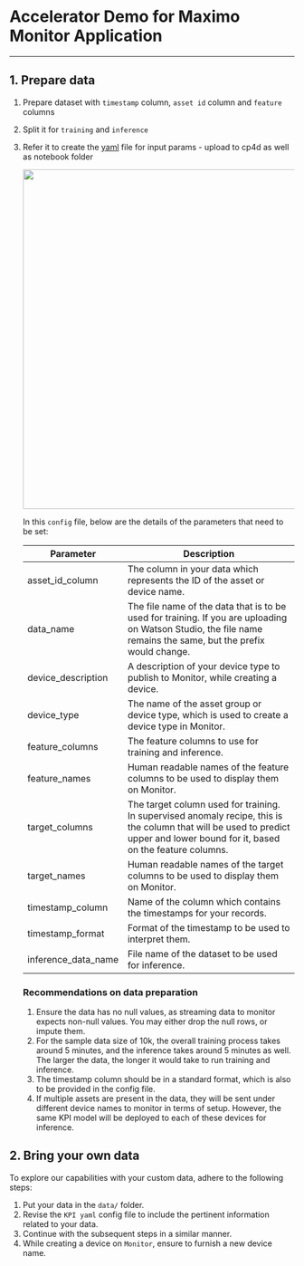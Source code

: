 # Accelerator Demo for Maximo Monitor Application
---

## 1. Prepare data

1.  Prepare dataset with `timestamp` column, `asset id` column and `feature` columns
2.  Split it for `training` and `inference`
3.  Refer it to create the [yaml](../config/yt_kpi.yml) file for input params - upload to cp4d as well as notebook folder

    [<img src="../images/yaml_config.png" width="600"/>](image.png)
    
    In this `config` file, below are the details of the parameters that need to be set:
    
    | Parameter           | Description                                                                                                             |
    |---------------------|-------------------------------------------------------------------------------------------------------------------------|
    | asset_id_column     | The column in your data which represents the ID of the asset or device name.                                          |
    | data_name           | The file name of the data that is to be used for training. If you are uploading on Watson Studio, the file name remains the same, but the prefix would change. |
    | device_description  | A description of your device type to publish to Monitor, while creating a device.                                      |
    | device_type         | The name of the asset group or device type, which is used to create a device type in Monitor.                         |
    | feature_columns     | The feature columns to use for training and inference.                                                                 |
    | feature_names       | Human readable names of the feature columns to be used to display them on Monitor.                                    |
    | target_columns      | The target column used for training. In supervised anomaly recipe, this is the column that will be used to predict upper and lower bound for it, based on the feature columns. |
    | target_names        | Human readable names of the target columns to be used to display them on Monitor.                                    |
    | timestamp_column    | Name of the column which contains the timestamps for your records.                                                    |
    | timestamp_format    | Format of the timestamp to be used to interpret them.                                                                  |
    | inference_data_name | File name of the dataset to be used for inference.                                                                     |


    ### Recommendations on data preparation
    1. Ensure the data has no null values, as streaming data to monitor expects non-null values. You may either drop the null rows, or impute them.
    2. For the sample data size of 10k, the overall training process takes around 5 minutes, and the inference takes around 5 minutes as well. The larger the data, the longer it would take to run training and inference.
    3. The timestamp column should be in a standard format, which is also to be provided in the config file. 
    4. If multiple assets are present in the data, they will be sent under different device names to monitor in terms of setup. However, the same KPI model will be deployed to each of these devices for inference.

## 2. Bring your own data
    
To explore our capabilities with your custom data, adhere to the following steps:

1. Put your data in the `data/` folder.
2. Revise the `KPI yaml` config file to include the pertinent information related to your data.
3. Continue with the subsequent steps in a similar manner.
4. While creating a device on `Monitor`, ensure to furnish a new device name.

